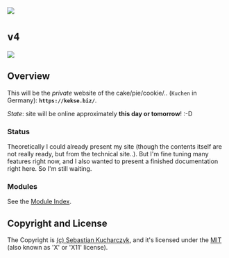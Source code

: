 <img src="https://kekse.biz/github.php?draw&override=github:v4&text=`v4`&draw" />

# **`v4`**
<img src="https://mirror.kekse.biz/noto-emoji-animation/emoji.php?tag=face-in-clouds&type=webp" />

## Overview
This will be the _private_ website of the cake/pie/cookie/.. (`Kuchen` in Germany): **`https://kekse.biz/`**.

_State_: site will be online approximately **this day or tomorrow**! :-D

### Status
Theoretically I could already present my site (though the contents itself are not really ready,
but from the technical site..). But I'm fine tuning many features right now, and I also wanted
to present a finished documentation right here. So I'm still waiting.

### Modules
See the [Module Index](docs/modules/README.md).

## Copyright and License
The Copyright is [(c) Sebastian Kucharczyk](COPYRIGHT.txt),
and it's licensed under the [MIT](LICENSE.txt) (also known as 'X' or 'X11' license).
